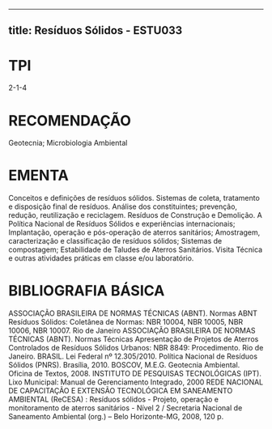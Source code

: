 
---
title: Resíduos Sólidos - ESTU033 
---

# TPI

2-1-4

# RECOMENDAÇÃO

Geotecnia; Microbiologia Ambiental

# EMENTA

Conceitos e definições de resíduos sólidos. Sistemas de coleta, tratamento e disposição final de resíduos. Análise dos constituintes; prevenção, redução, reutilização e reciclagem. Resíduos de Construção e Demolição. A Política Nacional de Resíduos Sólidos e experiências internacionais; Implantação, operação e pós-operação de aterros sanitários; Amostragem, caracterização e classificação de resíduos sólidos; Sistemas de compostagem; Estabilidade de Taludes de Aterros Sanitários. Visita Técnica e outras atividades práticas em classe e/ou laboratório.

# BIBLIOGRAFIA BÁSICA

ASSOCIAÇÃO BRASILEIRA DE NORMAS TÉCNICAS (ABNT). Normas ABNT Resíduos Sólidos: Coletânea de Normas: NBR 10004, NBR 10005, NBR 10006, NBR 10007. Rio de Janeiro 
ASSOCIAÇÃO BRASILEIRA DE NORMAS TÉCNICAS (ABNT). Normas Técnicas Apresentação de Projetos de Aterros Controlados de Resíduos Sólidos Urbanos: NBR 8849: Procedimento. Rio de Janeiro.
BRASIL. Lei Federal nº 12.305/2010. Política Nacional de Resíduos Sólidos (PNRS). Brasília, 2010. 
BOSCOV, M.E.G. Geotecnia Ambiental. Oficina de Textos, 2008.
INSTITUTO DE PESQUISAS TECNOLÓGICAS (IPT). Lixo Municipal: Manual de Gerenciamento Integrado, 2000
REDE NACIONAL DE CAPACITAÇÃO E EXTENSÃO TECNOLÓGICA EM SANEAMENTO AMBIENTAL (ReCESA) : Resíduos sólidos - Projeto, operação e monitoramento de aterros sanitários - Nível 2 / Secretaria Nacional de Saneamento Ambiental (org.) – Belo Horizonte-MG, 2008, 120 p.
        